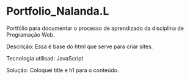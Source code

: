 # Portfolio_Nalanda.L
Portfólio para documentar o processo de aprendizado da disciplina de Programação Web.

Descrição:  Essa é base do html que serve para criar sites.

Tecnologia utilisad: JavaScript

Solução: Coloquei title e h1 para o conteúdo.

  
  
